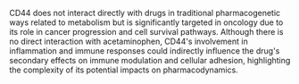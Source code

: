 CD44 does not interact directly with drugs in traditional pharmacogenetic ways related to metabolism but is significantly targeted in oncology due to its role in cancer progression and cell survival pathways. Although there is no direct interaction with acetaminophen, CD44's involvement in inflammation and immune responses could indirectly influence the drug's secondary effects on immune modulation and cellular adhesion, highlighting the complexity of its potential impacts on pharmacodynamics.